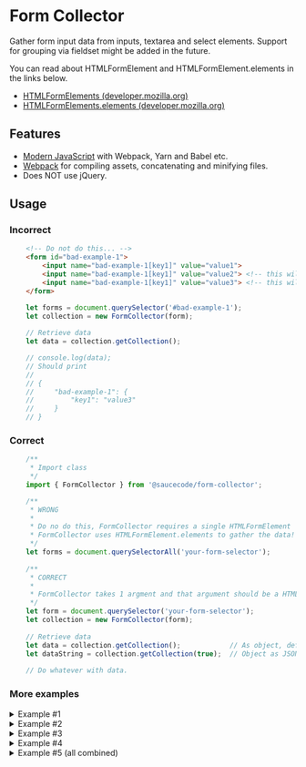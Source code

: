 # Form Collector
Gather form input data from inputs, textarea and select elements.
Support for grouping via fieldset might be added in the future.

You can read about HTMLFormElement and HTMLFormElement.elements in the links below.

* [HTMLFormElements (developer.mozilla.org)](https://developer.mozilla.org/en-US/docs/Web/API/HTMLFormElement)
* [HTMLFormElements.elements (developer.mozilla.org)](https://developer.mozilla.org/en-US/docs/Web/API/HTMLFormElement/elements)


## Features

* [Modern JavaScript](https://github.com/JeffreyWay/laravel-mix/tree/master/docs) with Webpack, Yarn and Babel etc.
* [Webpack](https://webpack.github.io/) for compiling assets, concatenating and minifying files.
* Does NOT use jQuery.

## Usage

### Incorrect
```html
    <!-- Do not do this... -->
    <form id="bad-example-1">
        <input name="bad-example-1[key1]" value="value1">
        <input name="bad-example-1[key1]" value="value2"> <!-- this will overwrite the first -->
        <input name="bad-example-1[key1]" value="value3"> <!-- this will overwrite the second -->
    </form>
```

```javascript
    let forms = document.querySelector('#bad-example-1');
    let collection = new FormCollector(form);
    
    // Retrieve data
    let data = collection.getCollection();

    // console.log(data);
    // Should print
    //
    // {
    //     "bad-example-1": {
    //         "key1": "value3"
    //     }
    // }
```

### Correct

```javascript
    /**
     * Import class 
     */
    import { FormCollector } from '@saucecode/form-collector';

    /**
     * WRONG 
     * 
     * Do no do this, FormCollector requires a single HTMLFormElement
     * FormCollector uses HTMLFormElement.elements to gather the data!
     */
    let forms = document.querySelectorAll('your-form-selector');
    
    /**
     * CORRECT
     * 
     * FormCollector takes 1 argment and that argument should be a HTMLFormElement.
     */
    let form = document.querySelector('your-form-selector');
    let collection = new FormCollector(form);
    
    // Retrieve data
    let data = collection.getCollection();            // As object, default.
    let dataString = collection.getCollection(true);  // Object as JSON string
    
    // Do whatever with data.
```

### More examples

<details><summary>Example #1</summary>
<p>

```html
<form id="example-1">
    <input name="example-1[]" value="value1">
    <input name="example-1[]" value="value2">
    <input name="example-1[]" value="value3">
    <input name="example-1[]" value="value4">
</form>
```

```javascript
    let form = document.querySelector('#example-1');
    let collection = new FormCollector(form);
    
    console.log(collection);
    
    // Should print
    // 
    // {
    //     "example-1": [
    //         "value1", 
    //         "value2", 
    //         "value3", 
    //         "value4"
    //     ]
    // }
```

</p>
</details>


<details><summary>Example #2</summary>
<p>

```html
<form id="example-2">
    <input name="example-1" value="value1">
    <input name="example-2" value="value2">
    <input name="example-3" value="value3">
    <input name="example-4" value="value4">
</form>
```

```javascript
    let form = document.querySelector('#example-2');
    let collection = new FormCollector(form);
    
    console.log(collection);
    
    // Should print
    // 
    // {
    //     "example-1": "value1",
    //     "example-2": "value2",
    //     "example-3": "value3",
    //     "example-4": "value4",
    // }
```

</p>
</details>


<details><summary>Example #3</summary>
<p>

```html
<form id="example-3">
    <input name="example-3[key1]" value="value1">
    <input name="example-3[key2]" value="value2">
    <input name="example-3[key3]" value="value3">
    <input name="example-3[key4]" value="value4">
</form>
```

```javascript
    let form = document.querySelector('#example-3');
    let collection = new FormCollector(form);
    
    console.log(collection);
    
    // Should print
    // 
    // {
    //     "example-3": {
    //         key1: "value1", 
    //         key2: "value2", 
    //         key3: "value3", 
    //         key4: "value4"
    //     }
    // }
```

</p>
</details>


<details><summary>Example #4</summary>
<p>

```html
<form id="example-4">
    <input name="example-4[key1][]" value="value1">
    <input name="example-4[key1][]" value="value2">
    <input name="example-4[key2][]" value="value3">
    <input name="example-4[key2][]" value="value4">
</form>
```

```javascript
    let form = document.querySelector('#example-4');
    let collection = new FormCollector(form);
    
    console.log(collection);
    
    // Should print
    // 
    // {
    //     "example-4": {
    //         key1: [
    //             "value1",
    //             "value2"
    //         ],
    //         key2: [
    //             "value3",
    //             "value4"
    //         ]
    //     }
    // }
```

</p>
</details>


<details><summary>Example #5 (all combined)</summary>
<p>

```html
<form id="example-5">
    <div>
        <input name="example-1" value="value1">
        <input name="example-2" value="value2">
        <input name="example-3" value="value3">
        <input name="example-4" value="value4">
    </div>
    
    <div>
        <input name="example-5[]" value="value1">
        <input name="example-5[]" value="value2">
        <input name="example-5[]" value="value3">
        <input name="example-5[]" value="value4">
    </div>

    <div>
        <input name="example-6[key1]" value="value1">
        <input name="example-6[key2]" value="value2">
        <input name="example-6[key3]" value="value3">
        <input name="example-6[key4]" value="value4">
    </div>
    
    <div>
        <input name="example-7[key1][]" value="value1">
        <input name="example-7[key1][]" value="value2">
        <input name="example-7[key2][]" value="value3">
        <input name="example-7[key2][]" value="value4">
    </div>
</form>
```

```javascript
    let form = document.querySelector('#example-5');
    let collection = new FormCollector(form);
    
    console.log(collection);
    
    // Should print
    // 
    // {
    //     "example-1": "value1",
    //     "example-2": "value2",
    //     "example-3": "value3",
    //     "example-4": "value4",
    //     "example-5": [
    //         "value1", 
    //         "value2", 
    //         "value3", 
    //         "value4"
    //     ]
    //     "example-6": {
    //         key1: "value1", 
    //         key2: "value2", 
    //         key3: "value3", 
    //         key4: "value4"
    //     }
    //     "example-7": {
    //         key1: [
    //             "value1",
    //             "value2"
    //         ],
    //         key2: [
    //             "value3",
    //             "value4"
    //         ]
    //     }
    // }
```

</p>
</details>
